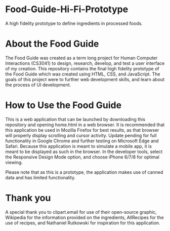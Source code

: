# Food-Guide-Hi-Fi-Prototype
A high fidelity prototype to define ingredients in processed foods. 

# About the Food Guide
The Food Guide was created as a term long project for Human Computer Interactions (CS3041) to design, research, develop, and test a user interface of my creation. This repository contains the final high fidelity prototype of the Food Guide which was created using HTML, CSS, and JavaScript. The goals of this project were to further web development skills, and learn about the process of UI development. 

# How to Use the Food Guide
This is a web application that can be launched by downloading this repository and opening home.html in a web browser. It is recommended that this application be used in Mozilla Firefox for best results, as that browser will properly display scrolling and cursor activity. Update pending for full functionality in Google Chrome and further testing on Microsoft Edge and Safari. Because this application is meant to simulate a mobile app, it is meant to be displayed as such in the browser. In the developer tools, select the Responsive Design Mode option, and choose iPhone 6/7/8 for optimal viewing. 

Please note that as this is a prototype, the application makes use of canned data and has limited functionality. 

# Thank you 
A special thank you to clipart.email for use of their open-source graphic, Wikipedia for the information provided on the ingredients, AllRecipes for the use of recipes, and Nathaniel Rutkowski for inspiration for this application. 

